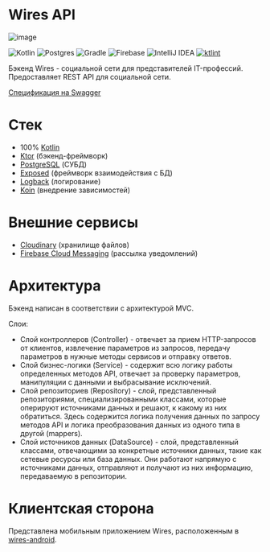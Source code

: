 # Wires API

![image](https://res.cloudinary.com/hnp4q7akq/image/upload/v1655150453/Introduction_1_miqfw0.png)

![Kotlin](https://img.shields.io/badge/kotlin-%230095D5.svg?style=for-the-badge&logo=kotlin&logoColor=white)
![Postgres](https://img.shields.io/badge/postgres-%23316192.svg?style=for-the-badge&logo=postgresql&logoColor=white)
![Gradle](https://img.shields.io/badge/Gradle-02303A.svg?style=for-the-badge&logo=Gradle&logoColor=white)
![Firebase](https://img.shields.io/badge/Firebase-039BE5?style=for-the-badge&logo=Firebase&logoColor=white)
![IntelliJ IDEA](https://img.shields.io/badge/IntelliJIDEA-000000.svg?style=for-the-badge&logo=intellij-idea&logoColor=white)
[![ktlint](https://img.shields.io/badge/code%20style-%E2%9D%A4-FF4081.svg)](https://ktlint.github.io/)

Бэкенд Wires - социальной сети для представителей IT-профессий. Предоставляет REST API для социальной сети.

[Спецификация на Swagger](https://app.swaggerhub.com/apis/MegaR1CK/Wires-API/1.0)

# Стек
- 100% [Kotlin](https://kotlinlang.org/)
- [Ktor](https://ktor.io/) (бэкенд-фреймворк)
- [PostgreSQL](https://www.postgresql.org/) (СУБД)
- [Exposed](https://github.com/JetBrains/Exposed) (фреймворк взаимодействия с БД)
- [Logback](https://logback.qos.ch/) (логирование)
- [Koin](https://insert-koin.io/) (внедрение зависимостей)

# Внешние сервисы
- [Cloudinary](https://cloudinary.com/) (хранилище файлов)
- [Firebase Cloud Messaging](https://firebase.google.com/) (рассылка уведомлений)

# Архитектура
Бэкенд написан в соответствии с архитектурой MVC.

Слои:
- Слой контроллеров (Controller) - отвечает за прием HTTP-запросов от клиентов, извлечение параметров из запросов, передачу параметров в нужные методы сервисов и отправку ответов.
- Слой бизнес-логики (Service) - содержит всю логику работы определенных методов API, отвечает за проверку параметров, манипуляции с данными и выбрасывание исключений.
- Слой репозиториев (Repository) - слой, представленный репозиториями, специализированными классами, которые оперируют источниками данных и решают, к какому из них обратиться. Здесь содержится логика получения данных по запросу методов API и логика преобразования данных из одного типа в другой (mappers).
- Слой источников данных (DataSource) - слой, представленный классами, отвечающими за конкретные источники данных, такие как сетевые ресурсы или база данных. Они работают напрямую с источниками данных, отправляют и получают из них информацию, передаваемую в репозитории.

# Клиентская сторона
Представлена мобильным приложением Wires, расположенным в [wires-android](https://github.com/MegaR1CK/wires-android).
